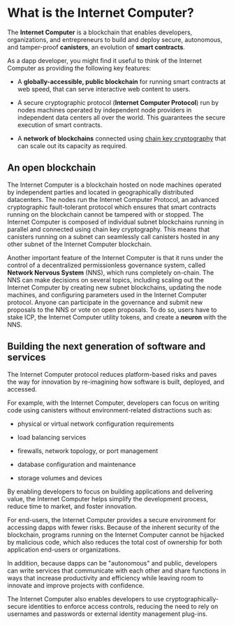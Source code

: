 # What is the Internet Computer?

The **Internet Computer** is a blockchain that enables developers, organizations, and entrepreneurs to build and deploy secure, autonomous, and tamper-proof **canisters**, an evolution of **smart contracts**.

As a dapp developer, you might find it useful to think of the Internet Computer as providing the following key features:

-   A **globally-accessible, public blockchain** for running smart contracts at web speed, that can serve interactive web content to users.

-   A secure cryptographic protocol (**Internet Computer Protocol**) run by nodes machines operated by independent node providers in independent data centers all over the world. This guarantees the secure execution of smart contracts.

-   A **network of blockchains** connected using [chain key cryptography](https://internetcomputer.org/how-it-works/#Chain-key-cryptography) that can scale out its capacity as required.

## An open blockchain

The Internet Computer is a blockchain hosted on node machines operated by independent parties and located in geographically distributed datacenters. The nodes run the Internet Computer Protocol, an advanced cryptographic fault-tolerant protocol which ensures that smart contracts running on the blockchain cannot be tampered with or stopped. The Internet Computer is composed of individual subnet blockchains running in parallel and connected using chain key cryptography. This means that canisters running on a subnet can seamlessly call canisters hosted in any other subnet of the Internet Computer blockchain.

Another important feature of the Internet Computer is that it runs under the control of a decentralized permissionless governance system, called **Network Nervous System** (NNS), which runs completely on-chain. The NNS can make decisions on several topics, including scaling out the Internet Computer by creating new subnet blockchains, updating the node machines, and configuring parameters used in the Internet Computer protocol. Anyone can participate in the governance and submit new proposals to the NNS or vote on open proposals. To do so, users have to stake ICP, the Internet Computer utility tokens, and create a **neuron** with the NNS.

## Building the next generation of software and services

The Internet Computer protocol reduces platform-based risks and paves the way for innovation by re-imagining how software is built, deployed, and accessed.

For example, with the Internet Computer, developers can focus on writing code using canisters without environment-related distractions such as:

-   physical or virtual network configuration requirements

-   load balancing services

-   firewalls, network topology, or port management

-   database configuration and maintenance

-   storage volumes and devices

By enabling developers to focus on building applications and delivering value, the Internet Computer helps simplify the development process, reduce time to market, and foster innovation.

For end-users, the Internet Computer provides a secure environment for accessing dapps with fewer risks. Because of the inherent security of the blockchain, programs running on the Internet Computer cannot be hijacked by malicious code, which also reduces the total cost of ownership for both application end-users or organizations.

In addition, because dapps can be "autonomous" and public, developers can write services that communicate with each other and share functions in ways that increase productivity and efficiency while leaving room to innovate and improve projects with confidence.

The Internet Computer also enables developers to use cryptographically-secure identities to enforce access controls, reducing the need to rely on usernames and passwords or external identity management plug-ins.
